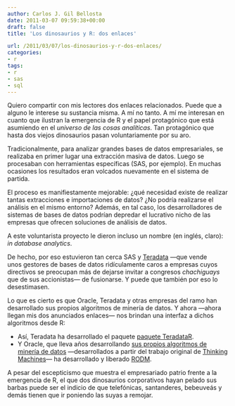 ```yaml
---
author: Carlos J. Gil Bellosta
date: 2011-03-07 09:59:38+00:00
draft: false
title: 'Los dinosaurios y R: dos enlaces'

url: /2011/03/07/los-dinosaurios-y-r-dos-enlaces/
categories:
- r
tags:
- r
- sas
- sql
---
```


Quiero compartir con mis lectores dos enlaces relacionados. Puede que a alguno le interese su sustancia misma. A mí no tanto. A mí me interesan en cuanto que ilustran la emergencia de R y el papel protagónico que está asumiendo en el _universo de las cosas analíticas_. Tan protagónico que hasta dos viejos dinosaurios pasan voluntariamente por su aro.

Tradicionalmente, para analizar grandes bases de datos empresariales, se realizaba en primer lugar una extracción masiva de datos. Luego se procesaban con herramientas específicas (SAS, por ejemplo). En muchas ocasiones los resultados eran volcados nuevamente en el sistema de partida.

El proceso es manifiestamente mejorable: ¿qué necesidad existe de realizar tantas extracciones e importaciones de datos? ¿No podría realizarse el análisis en el mismo entorno? Además, en tal caso, los desarrolladores de sistemas de bases de datos podrían depredar el lucrativo nicho de las empresas que ofrecen soluciones de análisis de datos.

A este voluntarista proyecto le dieron incluso un nombre (en inglés, claro): _in database analytics_.

De hecho, por eso estuvieron tan cerca SAS y [Teradata](http://es.wikipedia.org/wiki/Teradata) —que vende unos gestores de bases de datos ridículamente caros a empresas cuyos directivos se preocupan más de dejarse invitar a congresos _chachiguays_ que de sus accionistas— de fusionarse. Y puede que también por eso lo desestimasen.

Lo que es cierto es que Oracle, Teradata y otras empresas del ramo han desarrollado sus propios algoritmos de minería de datos. Y ahora —ahora llegan mis dos anunciados enlaces— nos brindan una interfaz a dichos algoritmos desde R:



* Así, Teradata ha desarrollado el paquete [paquete TeradataR](http://developer.teradata.com/applications/articles/teradatar-enables-in-database-analytics-with-r).
* Y Oracle, que lleva años desarrollando [sus propios algoritmos de minería de datos](http://en.wikipedia.org/wiki/Oracle_Data_Mining) —desarrollados a partir del trabajo original de [Thinking Machines](http://en.wikipedia.org/wiki/Thinking_Machines_Corporation)— ha desarrollado y liberado [RODM](http://cran.fhcrc.org/web/packages/RODM/index.html).

A pesar del escepticismo que muestra el empresariado patrio frente a la emergencia de R, el que dos dinosaurios corporativos hayan pelado sus barbas puede ser el indicio de que telefónicas, santanderes, bebeuveás y demás tienen que ir poniendo las suyas a remojar.
